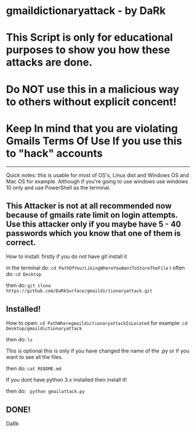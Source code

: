 # gmaildictionaryattack - by DaRk
# This Script is only for educational purposes to show you how these attacks are done. 
# Do NOT use this in a malicious way to others without explicit concent!
# Keep In mind that you are violating **Gmails Terms Of Use** If you use this to "hack" accounts
-----------------------------------------------------------------------------------------------------------------------------------------------------------------------
Quick notes:
this is usable for most of OS's, Linux dist and Windows OS and Mac OS for example. Although if you're going to use windows use windows 10 only and use PowerShell as the terminal. 

This Attacker is not at all recommended now because of gmails rate limit on login attempts. Use this attacker only if you maybe have 5 - 40 passwords which you know that one of them is correct. 
-----------------------------------------------------------------------------------------------------------------------------------------------------------------------

How to install:
firstly if you do not have git install it

in the terminal do:
```cd PathOfYourLikingWhereYouWantToStoreTheFile```
i often do:
```cd Desktop```

then do:
```git clone https://github.com/DaRkSurface/gmaildictionaryattack.git```


Installed!
-----------------------------------------------------------------------------------------------------------------------------------------------------------------------

How to open:
```cd PathWheregmaildictionaryattackIsLocated```
for example: 
```cd Desktop/gmaildictionaryattack```

then do:
```ls```

This is optional this is only if you have changed the name of the .py or if you want to see all the files.

then do:
```cat README.md```

If you dont have python 3.x installed then install it!

then do: 
``` python gmailattack.py```

DONE!
-----------------------------------------------------------------------------------------------------------------------------------------------------------------------

DaRk
